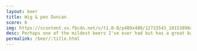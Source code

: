 ```yaml
---
layout: beer
title: Wig & pen Duncan
score: 6
img: https://scontent.xx.fbcdn.net/v/t1.0-0/p480x480/12733543_10153890414603745_2708879129886926163_n.jpg?oh=00a65507a8254b3fb6d2278e9ee6c526&oe=590D95CD
desc: Perhaps one of the mildest beers I've ever had but has a great balance between sour and salty. Deducting points because it's a mid strength
permalink: /beer/:title.html
---
```

